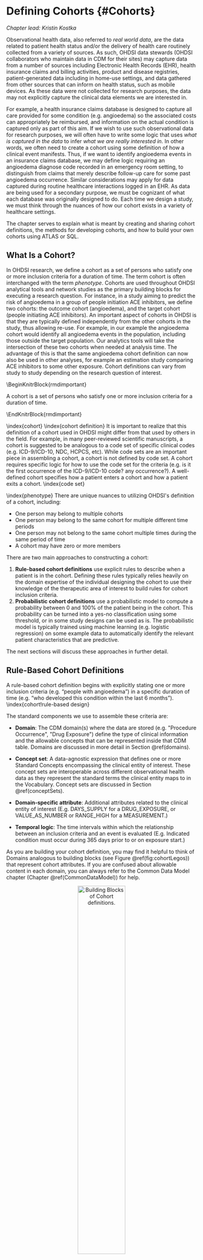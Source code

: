 # Defining Cohorts {#Cohorts}

*Chapter lead: Kristin Kostka*

Observational health data, also referred to *real world data*, are the data related to patient health status and/or the delivery of health care routinely collected from a variety of sources. As such, OHDSI data stewards (OHDSI collaborators who maintain data in CDM for their sites) may capture data from a number of sources including Electronic Health Records (EHR), health insurance claims and billing activities, product and disease registries, patient-generated data including in home-use settings, and data gathered from other sources that can inform on health status, such as mobile devices. As these data were not collected for research purposes, the data may not explicitly capture the clinical data elements we are interested in.

For example, a health insurance claims database is designed to capture all care provided for some condition (e.g. angioedema) so the associated costs can appropriately be reimbursed, and information on the actual condition is captured only as part of this aim. If we wish to use such observational data for research purposes, we will often have to write some logic that uses *what is captured in the data* to infer *what we are really interested in*. In other words, we often need to create a cohort using some definition of how a clinical event manifests. Thus, if we want to identify angioedema events in an insurance claims database, we may define logic requiring an angioedema diagnose code recorded in an emergency room setting, to distinguish from claims that merely describe follow-up care for some past angioedema occurrence. Similar considerations may apply for data captured during routine healthcare interactions logged in an EHR. As data are being used for a secondary purpose, we must be cognizant of what each database was originally designed to do. Each time we design a study, we must think through the nuances of how our cohort exists in a variety of healthcare settings.

The chapter serves to explain what is meant by creating and sharing cohort definitions, the methods for developing cohorts, and how to build your own cohorts using ATLAS or SQL.

## What Is a Cohort?

In OHDSI research, we define a cohort as a set of persons who satisfy one or more inclusion criteria for a duration of time. The term cohort is often interchanged with the term *phenotype*. Cohorts are used throughout OHDSI analytical tools and network studies as the primary building blocks for executing a research question. For instance, in a study aiming to predict the risk of angioedema in a group of people initiation ACE inhibitors, we define two cohorts: the outcome cohort (angioedema), and the target cohort (people initiating ACE inhibitors). An important aspect of cohorts in OHDSI is that they are typically defined independently from the other cohorts in the study, thus allowing re-use. For example, in our example the angioedema cohort would identify all angioedema events in the population, including those outside the target population. Our analytics tools will take the intersection of these two cohorts when needed at analysis time. The advantage of this is that the same angioedema cohort definition can now also be used in other analyses, for example an estimation study comparing ACE inhibitors to some other exposure. Cohort definitions can vary from study to study depending on the research question of interest.

\BeginKnitrBlock{rmdimportant}<div class="rmdimportant">A cohort is a set of persons who satisfy one or more inclusion criteria for a duration of time.
</div>\EndKnitrBlock{rmdimportant}

\index{cohort} \index{cohort definition}
It is important to realize that this definition of a cohort used in OHDSI might differ from that used by others in the field. For example, in many peer-reviewed scientific manuscripts, a cohort is suggested to be analogous to a code set of specific clinical codes (e.g. ICD-9/ICD-10, NDC, HCPCS, etc). While code sets are an important piece in assembling a cohort, a cohort is not defined by code set. A cohort requires specific logic for how to use the code set for the criteria (e.g. is it the first occurrence of the ICD-9/ICD-10 code? any occurrence?). A well-defined cohort specifies how a patient enters a cohort and how a patient exits a cohort.
\index{code set}

\index{phenotype}
There are unique nuances to utilizing OHDSI's definition of a cohort, including:

- One person may belong to multiple cohorts
- One person may belong to the same cohort for multiple different time periods
- One person may not belong to the same cohort multiple times during the same period of time
- A cohort may have zero or more members

There are two main approaches to constructing a cohort:

1. **Rule-based cohort definitions** use explicit rules to describe when a patient is in the cohort. Defining these rules typically relies heavily on the domain expertise of the individual designing the cohort to use their knowledge of the therapeutic area of interest to build rules for cohort inclusion criteria.
2. **Probabilistic cohort definitions** use a probabilistic model to compute a probability between 0 and 100% of the patient being in the cohort. This probability can be turned into a yes-no classification using some threshold, or in some study designs can be used as is. The probabilistic model is typically trained using machine learning (e.g. logistic regression) on some example data to automatically identify the relevant patient characteristics that are predictive.

The next sections will discuss these approaches in further detail.

## Rule-Based Cohort Definitions

A rule-based cohort definition begins with explicitly stating one or more inclusion criteria (e.g. “people with angioedema”) in a specific duration of time (e.g. “who developed this condition within the last 6 months”). \index{cohort!rule-based design}

The standard components we use to assemble these criteria are:

- **Domain**: The CDM domain(s) where the data are stored (e.g. "Procedure Occurrence", "Drug Exposure") define the type of clinical information and the allowable concepts that can be represented inside that CDM table. Domains are discussed in more detail in Section \@ref(domains).

- **Concept set**: A data-agnostic expression that defines one or more Standard Concepts encompassing the clinical entity of interest. These concept sets are interoperable across different observational health data as they represent the standard terms the clinical entity maps to in the Vocabulary. Concept sets are discussed in Section \@ref(conceptSets).

- **Domain-specific attribute**: Additional attributes related to the clinical entity of interest (E.g. DAYS_SUPPLY for a DRUG_EXPOSURE, or VALUE_AS_NUMBER or RANGE_HIGH for a MEASUREMENT.)

- **Temporal logic**:  The time intervals within which the relationship between an inclusion criteria and an event is evaluated (E.g. Indicated condition must occur during 365 days prior to or on exposure start.)

As you are building your cohort definition, you may find it helpful to think of Domains analogous to building blocks (see Figure \@ref(fig:cohortLegos)) that represent cohort attributes. If you are confused about allowable content in each domain, you can always refer to the Common Data Model chapter (Chapter \@ref(CommonDataModel)) for help.

<div class="figure" style="text-align: center">
<img src="images/Cohorts/cohort-legos.png" alt="Building Blocks of Cohort definitions." width="50%" />
<p class="caption">(\#fig:cohortLegos)Building Blocks of Cohort definitions.</p>
</div>

When creating a cohort definition, you need to ask yourself the following questions:

- *What initial event defines the time of cohort entry?*
- *What inclusion criteria are applied to the initial events?*
- *What defines the time of cohort exit?*

**Cohort entry event**: The cohort entry event (initial event) defines the time when people enter the cohort, called the **cohort index date**. A cohort entry event can be any event recorded in the CDM such as drug exposures, conditions, procedures, measurements and visits. Initial events are defined by the CDM domain where the data are stored (e.g. PROCEDURE_OCCURRENCE, DRUG_EXPOSURE, etc), the concept sets built to identify the clinical activity (e.g. SNOMED codes for conditions, RxNorm codes for drugs) as well as any other specific attributes (e.g. age at occurrence, first diagnosis/procedure/etc, specifying start and end date, specifying visit type or criteria, days supply, etc). The set of people having an entry event is referred to as the **initial event cohort**.  \index{cohort!entry event}

**Inclusion criteria**: Inclusion criteria are applied to the initial event cohort to further restrict the set of people. Each inclusion criterion is defined by the CDM domain(s) where the data are stored, concept set(s) representing the clinical activity, domain-specific attributes (e.g. days supply, visit type, etc), and the temporal logic relative to the cohort index date. Each inclusion criterion can be evaluated to determine the impact of the criteria on the attrition of persons from the initial event cohort. The **qualifying cohort** is defined as all people in the initial event cohort that satisfy all inclusion criteria. \index{cohort!inclusion criteria}

**Cohort exit criteria**: The cohort exit event signifies when a person no longer qualifies for cohort membership. Cohort exit can be defined in multiple ways such as the end of the observation period, a fixed time interval relative to the initial entry event, the last event in a sequence of related observations (e.g. persistent drug exposure) or through other censoring of observation period. Cohort exit strategy will impact whether a person can belong to the cohort multiple times during different time intervals.\index{cohort!exit criteria}

\BeginKnitrBlock{rmdimportant}<div class="rmdimportant">In the OHDSI tools there is no distinction between inclusion and exclusion criteria. All criteria are formulated as inclusion criteria. For example, the exclusion criterium "Exclude people with prior hypertension" can be formulated as the inclusion criterium "Include people with 0 occurrences of prior hypertension".
</div>\EndKnitrBlock{rmdimportant}

## Concept Sets {#conceptSets}

\index{concept set}

A concept set is an expression representing a list of concepts that can be used as a reusable component in various analyses. It can be thought of as a standardized, computer-executable equivalent of the code lists often used in observational studies. A concept set expression consists of a list of concepts with the following attributes:

- **Exclude**: Exclude this concept (and any of its descendants if selected) from the concept set.
- **Descendants**: Consider not only this concept, but also all of its descendants.
- **Mapped**: Allow to search for non-standard concepts.

For example, a concept set expression could contains two concepts as depicted in Table \@ref(tab:conceptSetExpression). Here we include concept [4329847](http://athena.ohdsi.org/search-terms/terms/4329847) ("Myocardial infarction") and all of its descendants, but exclude concept [314666](http://athena.ohdsi.org/search-terms/terms/314666) ("Old myocardial infarction") and all of its descendants.

Table: (\#tab:conceptSetExpression) An example concept set expression.

| Concept Id | Concept Name | Excluded | Descendants | Mapped |
| ---------- |:------------ | -------- | ----------- | ------ |
| 4329847    | Myocardial infarction | NO | YES | NO |
| 314666     | Old myocardial infarction | YES | YES | NO |

As shown in Figure \@ref(fig:conceptSet), this will include "Myocardial infarction" and all of its descendants except "Old myocardial infarction" and its descendants. In total, this concept set expression implies nearly a hundred Standard Concepts. These Standard Concepts in turn reflect hundreds of source codes (e.g. ICD-9 and ICD-10 codes) that may appear in the various databases. 

<div class="figure" style="text-align: center">
<img src="images/Cohorts/conceptSet.png" alt="A concept set including &quot;Myocardial infaction (with descendants), but excluding &quot;Old myocardial infarction&quot; (with descendants)." width="100%" />
<p class="caption">(\#fig:conceptSet)A concept set including "Myocardial infaction (with descendants), but excluding "Old myocardial infarction" (with descendants).</p>
</div>

## Probabilistic Cohort Definitions

Rule-based cohort definitions are a popular method for assembling cohort definitions. However, assembling necessary expert consensus to create a study cohort can be prohibitively time consuming. Probabilistic cohort design is an alternative, machine-driven method to expedite the selection of cohort attributes. In this approach, supervised machine learning allows a phenotyping algorithm to learn from a set of labeled examples (cases) of what attributes contribute to cohort membership. This algorithm can then be used to better ascertain the defining characteristics of a phenotype and what trade-offs occur in overall study accuracy when choosing to modify phenotype criteria. \index{cohort!probabilistic design}

An example of applying this approach on data in the CDM is the APHRODITE (Automated PHenotype Routine for Observational Definition, Identification, Training and Evaluation) R-package[^aphroditeUrl] . This package provides a cohort building framework that combines the ability of learning from imperfectly labeled data. [@Banda2017APHRODITE] \index{APHRODITE}

[^aphroditeUrl]: https://github.com/OHDSI/Aphrodite

## Cohort Definition Validity

When you are building a cohort, you should consider which of these is more important to you: *finding all the eligible patients?* versus *Getting only the ones you are confident about?*

Your strategy to construct your cohort will depend on your the clinical stringency of how your expert consensus defines the disease. This is to say, the right cohort design will depend on the question you’re trying to answer. You may opt to build a cohort definition that uses everything you can get, uses the lowest common denominator so you can share it across OHDSI sites or is a compromise of the two. It is ultimately at the researcher’s discretion what threshold of stringency is necessary to adequately study the cohort of interest.

As mentioned at the beginning of the chapter, a cohort definition is an attempt to infer something we would like to observe from the data that is recorded. This begs the question how well we succeeded in that attempt. In general, the validation of a rule-based cohort definition or probabilistic algorithm can be thought of as a test of the proposed cohort compared to some form of “gold standard” reference (e.g. manual chart review of cases). This is discussed in detail in Chapter \@ref(ClinicalValidity) ("Clinical Validity").

### OHDSI Gold Standard Phenotype Library

To assist the community in the inventory and overall evaluation of existing cohort definitions and algorithms, the OHDSI Gold Standard Phenotype Library (GSPL) Workgroup was formed. The purpose of the GSPL workgroup is to develop a community-backed phenotype library from rules-based and probabilistic methods. The GSPL enable members of the OHDSI community to find, evaluate, and utilize community-validated cohort definitions for research and other activities. These “gold standard” definitions will reside in a library, the entries of which are held to specific standards of design and evaluation. For additional information related to the GSPL, consult the OHDSI workgroup page.[^gsplUrl] Research within this workgroup includes APHRODITE [@Banda2017APHRODITE] and the PheValuator tool [@Swerdel2019phevaluator] , discussed in the prior section, as well as work done to share the Electronic Medical Records and Genomics [eMERGE](https://emerge.mc.vanderbilt.edu/) [Phenotype Library](https://phekb.org/phenotypes) across the OHDSI network [@Hripcsak2019eMERGE]. If phenotype curation is your interest, consider contributing to this workgroup. \index{phenotype library}

[^gsplUrl]: https://www.ohdsi.org/web/wiki/doku.php?id=projects:workgroups:gold-library-wg

## Defining a Cohort for Hypertension

We begin to practice our cohort skills by putting together a cohort definition using a rule-based approach. In this example, we want to find *patients who initiate ACE inhibitors monotherapy as first-line treatments for hypertension*

With this context in mind, we are now going to build our cohort. As we go through this exercise, we will approach building our cohort similar to standard attrition chart. Figure \@ref(fig:CohortPractice) shows the logical framework for how we want to build this cohort.

<div class="figure" style="text-align: center">
<img src="images/Cohorts/CohortPractice.png" alt="Logical Diagram of Intended Cohort" width="100%" />
<p class="caption">(\#fig:CohortPractice)Logical Diagram of Intended Cohort</p>
</div>

You can build a cohort in the user interface of ATLAS or you can write a query directly against your CDM. We will briefly discuss both in this chapter.

## Implementing a Cohort Using ATLAS

To begin in ATLAS, click on the ![](images/Cohorts/cohortdefinition.png) module. When the module loads, click on "New cohort". The next screen you will see will be an empty cohort definition. Figure \@ref(fig:ATLASdefineacohort) shows what you will see on your screen.

<div class="figure" style="text-align: center">
<img src="images/Cohorts/ATLAS-defineacohort.png" alt="New Cohort Definition" width="100%" />
<p class="caption">(\#fig:ATLASdefineacohort)New Cohort Definition</p>
</div>

Before you do anything else, you are encouraged to change the name of the cohort from "New Cohort Definition" to your own unique name for this cohort. You may opt for a name like "New users of ACE inhibitors as first-line monotherapy for hypertension".

\BeginKnitrBlock{rmdimportant}<div class="rmdimportant">ATLAS will not allow two cohorts to have the same exact names. ATLAS will give you a pop-up error message if you choose a name already used by another ATLAS cohort.</div>\EndKnitrBlock{rmdimportant}

Once you have chosen a name, you can save the cohort by clicking ![](images/Cohorts/save.png). 


### Initial Event Criteria

Now we can proceed with defining the initial cohort event. You will click "Add initial event". You now have to pick which domain you are building a criteria around. You may ask yourself, "how do I know which domain is the initial cohort event?" Let's figure that out.

<div class="figure" style="text-align: center">
<img src="images/Cohorts/ATLAS-initialevent.png" alt="Adding an Initial Event" width="100%" />
<p class="caption">(\#fig:ATLASinitialevent)Adding an Initial Event</p>
</div>

As we see in Figure \@ref(fig:ATLASinitialevent), ATLAS provides descriptions below each criteria to help you. If we were building a CONDITION_OCCURRENCE based criteria, our question would be looking for patients with a specific diagnosis. If we were building a DRUG_EXPOSURE based criteria, our question would be looking for patients with a specific drug or drug class. Since we want to find patients who initiate ACE inhibitors monotherapy as first-line treatments for hypertension, we want to choose a DRUG_EXPOSURE criteria. You may say, "but we also care about hypertension as a diagnosis". You are correct. Hypertension is another criterion we will build. However, the cohort start date is defined by the initiation of the ACE inhibitor treatment, which is therefore the initial event. The diagnosis of hypertension is what we call an *additional qualifying criteria*. We will return to this once we build this criteria. We will click "Add Drug Exposure".

The screen will update with your selected criteria but you are not done yet. As we see in Figure \@ref(fig:ATLASdrugexposure), ATLAS does not know what drug we are looking for. We need to tell ATLAS which concept set is associated to ACE inhibitors.

<div class="figure" style="text-align: center">
<img src="images/Cohorts/ATLAS-drugexposure.png" alt="Defining a Drug Exposure" width="100%" />
<p class="caption">(\#fig:ATLASdrugexposure)Defining a Drug Exposure</p>
</div>

### Defining the Concept Set

You will need to click ![](images/Cohorts/downarrow.png) to open the dialogue box that will allow you to retrieve a concept set to define ACE Inhibitors.

#### Scenario 1: You Have Not Built a Concept Set {-} 

If you have not assembled your concept sets to apply to your criteria, you will need to do so before you move forward. You may build a concept set within the cohort definition by navigating to the "Concept set" tab and clicking "New Concept Set". You will need to rename the concept set from "Unnamed Concept Set" to a name of your choosing. From there you can use the ![](images/Cohorts/search-2.png) module to look for clinical concepts that represent ACE inhibitors (Figure \@ref(fig:aceinhibitors)).

<div class="figure" style="text-align: center">
<img src="images/Cohorts/aceinhibitors.png" alt="Searching the Vocabulary - ACE Inhibitors" width="100%" />
<p class="caption">(\#fig:aceinhibitors)Searching the Vocabulary - ACE Inhibitors</p>
</div>

When you have found terms that you would like to use to define this drug exposure, you can select the concept by clicking on ![](images/Cohorts/shoppingcart.png). You can return to your cohort definition by using the left arrow in the top left of Figure \@ref(fig:aceinhibitors). You can refer back to Chapter \@ref(StandardizedVocabularies) (Standardized Vocabularies) on how to navigate the vocabularies to find clinical concepts of interest.

Figure \@ref(fig:aceConceptSetExpression) shows our concept set expression. We selected all ACE inhibitor ingredients we are interested in, and include all their descendants, thus including all drugs that contain any of these ingredients. We can click on "Included concepts" to see all 21,536 concepts implied by this expression, or we can click on "Included Source Codes" to explore all source codes in the various coding systems that are implied.

<div class="figure" style="text-align: center">
<img src="images/Cohorts/aceConceptSetExpression.png" alt="A concept set containing ACE inhibitor drugs." width="100%" />
<p class="caption">(\#fig:aceConceptSetExpression)A concept set containing ACE inhibitor drugs.</p>
</div>

#### Scenario 2: You Have Already Built a Concept Set{-}

If you have already created a concept set and saved it in ATLAS, you can click to "Import Concept Set". A dialogue box will open that will be prompt you to find your concept in the concept set repository of your ATLAS as shown in Figure \@ref(fig:ATLASfindyourconcept). In the example figure the user is retrieving concept sets stored in ATLAS. The user typed in the name given to this concept set "ace inhibitors" in the right hand search. This shortened the concept set list to only concepts with matching names. From there, the user can click on the row of the concept set to select it. (Note: the dialogue box will disappear once you have selected a concept set.)  You will know this action is successful when the Any Drug box is updated with the name of the concept set you selected.

<div class="figure" style="text-align: center">
<img src="images/Cohorts/ATLAS-findingyourconcept.png" alt="Importing a Concept Set from ATLAS Repository" width="100%" />
<p class="caption">(\#fig:ATLASfindyourconcept)Importing a Concept Set from ATLAS Repository</p>
</div>

### Additional Initial Event Criteria

Now that you've attached a concept set, you are not done yet. Your question is looking for new users or the first time in someone's history they are exposed to ACE inhibitors. This translate to the *first exposure* of ACE inhibitors in the patient's record. To specify this, you need to click "+Add attribute". You will want to select the "Add first exposure criteria". Notice, you could specify other attributes of a criteria you build. You could specify an attribute of age at occurrence, the date of occurrence, gender or other attributes related to the drug. Criteria available for selection will look different for each domain.

From there, the window will automatically close. Once selected, this additional attribute will show up in the same box as the initial criteria (see Figure \@ref(fig:initialEventAce)).

\BeginKnitrBlock{rmdimportant}<div class="rmdimportant">The current design of ATLAS may confuse some. Despite its appearance, the ![](images/Cohorts/redX.png) is not intended to mean "No". It is an actionable feature to allow the user to delete the criteria. If you click ![](images/Cohorts/redX.png), this criteria will go away. Thus, you need to leave the criteria with the ![](images/Cohorts/redX.png) to keep the criteria active.
</div>\EndKnitrBlock{rmdimportant}

Now you have built an initial qualifying event. To ensure you are capturing the first observed drug exposure, you will want to add a look-back window to know that you are looking at enough of the patient's history to know what comes first. It is possible that a patient with a short observation period may have received an exposure elsewhere that we do not see. We cannot control this but we can mandate a minimum amount of time the patient must be in the data prior to the index date You can do this by adjusting the continuous observation drop downs. You could also click the box and type in a value to these windows. We will require 365 days of of continuous observation prior to the initial event. You will update your observation period to: *with continuous observation of 365 days before*, as shown in Figure \@ref(fig:initialEventAce). This look-back window is the discretion of your study team. You may choose differently in other cohorts. This creates, as best as we are able, a minimum period of time we see the patient to ensure we are capturing the first record. This criteria is about prior history and does not involve time after the index event. Therefore, we require 0 days after the index event. Our qualifying event is the first-ever use of ACE inhibitors. Thus, we limit initial events to the "earliest event" per person.

<div class="figure" style="text-align: center">
<img src="images/Cohorts/initialEventAce.png" alt="Setting the required continuous observation before the index date." width="100%" />
<p class="caption">(\#fig:initialEventAce)Setting the required continuous observation before the index date.</p>
</div>

To further explain how this logic comes together, you can think about assembling patient timelines.

<div class="figure" style="text-align: center">
<img src="images/Cohorts/EarliestEventExplained.png" alt="Explaining patient eligibility by criteria applied" width="100%" />
<p class="caption">(\#fig:EarliestEventExplained)Explaining patient eligibility by criteria applied</p>
</div>

In Figure \@ref(fig:EarliestEventExplained), each line represents a single patient that may be eligible to join the cohort. The filled in stars represent a time the patient fulfills the specified criteria. As additional criteria is applied, you may see some stars are a lighter shade. This means that these patients have other records that satisfy the criteria but there is another record that proceeds that. By the time we get to the last criteria, we are looking at the cumulative view of patients who have ACE inhibitors for the first time and have 365 days prior to the first time occurrence. Logically, limiting to the initial event is redundant though it is helpful to maintain our explicit logic in every selection we make. When you are building your own cohorts, you may opt to engage the Researchers section of the [OHDSI Forum](http://forums.ohdsi.org) to get a second opinion on how to construct your cohort logic.

### Inclusion Criteria

Once we have specified a cohort entry event, you could proceed to one of two places to add your additional qualifying events: "Restrict initial events" and "New inclusion criteria". The fundamental difference between these two options is what interim information you want ATLAS to serve back to you. If you add additional qualifying criteria into the Cohort Entry Event box by selecting "Restrict initial events", when you choose to generate a count in ATLAS, you will only get back the number of people who meet ALL of these criteria. If you opt to add criteria into the "New inclusion criteria", you will get an attrition chart to show you how many patients are lost by applying additional inclusion criteria. It is highly encouraged to utilize the Inclusion Criteria section so you can understand the impact of each rule on the overall success of the cohort definition. You may find a certain inclusion criteria severely limits the number of people who end up in the cohort. You may choose to relax this criterion to get a larger cohort. This will ultimately be at the discretion of the expert consensus assembling this cohort.

You will now want to click "New inclusion criteria" to add a subsequent piece of logic about membership to this cohort. The functionality in this section is identical to the way we discussed building cohort criteria above. You may specific the criteria and add specific attributes. Our first additional criteria is to subset the cohort to only patients: *With at least 1 occurrence of hypertension disorder between 365 and 0 days after index date (first initiation of an ACE inhibitor)*. You will click "New inclusion criteria" to add a new criteria. You should name your criteria and, if desired, put a little description of what you are looking for. This is for your own purposes to recall what you build -- it will not impact the integrity of the cohort you are defining.

Once you have annotated this new criteria, you will click on the "+Add criteria to group" button to build your actual criteria for this rule. This button functions similar to the "Add Initial Event" except we are no longer specifying an initial event. We could add multiple criteria to this -- which is why it specifies "add criteria to group". An example would be if you have multiple ways of finding a disease (e.g. logic for a CONDITION_OCCURRENCE, logic using a DRUG_EXPOSURE as a proxy for this condition, logic for using a MEASUREMENT as a proxy for this condition). These would be separate domains and require different criteria but can be grouped into one criteria looking for this condition. In this case, we want to find a diagnosis of hypertension so we "Add condition occurrence".  We will follow similar steps as we did with the initial event by attaching a concept set to this record. We also want to specify the event starts between 365 days before and 0 days after the index date (the occurrence of the first ACE inhibitor use). Now check your logic against Figure \@ref(fig:ATLASIC1).

<div class="figure" style="text-align: center">
<img src="images/Cohorts/ATLAS-IC1.png" alt="Additional Inclusion criteria 1" width="100%" />
<p class="caption">(\#fig:ATLASIC1)Additional Inclusion criteria 1</p>
</div>

You will then want to add another criterion to look for patients: *with exactly 0 occurrences of hypertension drugs ALL days before and 1 day before index start date (no exposure to HT drugs before an ACE inhibitor)*. This process begins as we did before by clicking  the "New inclusion criteria" button, adding your annotations to this criterion and then clicking "+Add criteria to group". This is a DRUG_EXPOSURE so you will click "Add Drug Exposure", attach a concept set for hypertensive drugs, and will specify ALL days before and 0 days after the index date. Make sure to confirm you have *exactly 0* occurrence selected. Now check your logic against Figure \@ref(fig:ATLASIC2).

<div class="figure" style="text-align: center">
<img src="images/Cohorts/ATLAS-IC2.png" alt="Additional Inclusion Criteria 2" width="100%" />
<p class="caption">(\#fig:ATLASIC2)Additional Inclusion Criteria 2</p>
</div>

You may be confused why "having no occurrences" is coded as "exactly 0 occurrences." This is a nuance of how ATLAS consumes knowledge. ATLAS only consumes inclusion criteria. You must use logical operators to indicate when you want the absence of a specific attribute such as: "Exactly 0." Over time you will become more familiar with the logical operators available in ATLAS criteria.

Lastly, you will want to add your another criterion to look for patients: *with exactly 1 occurrence of hypertension drugs between 0 days before and 7 days after index start date AND can only start one HT drug (an ACE inhibitor)* . This process begins as we did before by clicking  the "New inclusion criteria" button, adding your annotations to this criterion and then clicking "+Add criteria to group". This is a DRUG_EXPOSURE so you will click "Add Drug Exposure", attach a concept set for hypertensive drugs, and will specify 0 days before and 7 days after the index date. Now check your logic against Figure \@ref(fig:ATLASIC3).

<div class="figure" style="text-align: center">
<img src="images/Cohorts/ATLAS-IC3.png" alt="Additional Inclusion Criteria 3" width="100%" />
<p class="caption">(\#fig:ATLASIC3)Additional Inclusion Criteria 3</p>
</div>

### Cohort Exit Criteria

You have now added all of your qualifying inclusion criteria. You must now specify your cohort exit criteria. You will ask yourself, "when are people no longer eligible to be included in this cohort?" In this cohort, we are following new-users of a drug exposure. We want to look at continuous observation period as it relates to the drug exposure. As such, the exit criterion is specified to follow for the entirety of the continuous drug exposure. If there is a subsequent break in the drug exposure, the patient will exit the cohort at this time. We do this as we cannot determine what happened to the person during the break in the drug exposure. We can also set a criteria on the persistence window to specify an allowable gap between drug exposures. In this case, our experts leading this study concluded that a maximum of 30 days between exposure records is allowable when inferring the era of persistence exposure.

**Why are gaps allowed?** In some data sets, we see only portions of clinical interactions. Drug exposures, in particular, may represent a dispense of a prescription that can cover a certain period of time. Thus, we allow a certain amount of time between drug exposures as we know the patient may logically still have access to the initial drug exposure because the unit of dispense exceeded one day.

We can configure this by selecting the Event will persist "end of a continuous drug exposure". We then will add our persistence window to "allow for a maximum of 30 days" and append the concept set for "ACE inhibitors". Now check your logic against Figure \@ref(fig:ATLAScohortexit).

<div class="figure" style="text-align: center">
<img src="images/Cohorts/cohort-exit.png" alt="Cohort Exit Criteria" width="100%" />
<p class="caption">(\#fig:ATLAScohortexit)Cohort Exit Criteria</p>
</div>

In the case of this cohort, there are no other censoring events. However, you may build other cohorts where you need to specify this criteria. You would proceed similarly to the way we have added other attributes to this cohort definition. You have now successfully finished creating your cohort. Make sure to hit the ![](images/Cohorts/save.png) button. Congratulations! Building a cohort is the most important building block of answering a question in the OHDSI tools. You can now use the "Export" tab to share your cohort definition to other collaborators in the form of SQL code or JSON files to load into ATLAS.

## Implementing the Cohort Using SQL

Here we describe how to create the same cohort, but using SQL and R. As discussed in Chapter \@ref(SqlAndR), OHDSI provides two R packages, called SqlRender and DatabaseConnector, which together allow writing SQL code that can be automatically translated and executed against a wide variety of database platforms.

For clarity, we will split the SQL into several chunks, each chunk generating a temp table that is used in the next. This is likely not the most computationally efficient way to do it, but it is easier to read than a single very long statement.

### Connecting to the Database

We first need to tell R how to connect to the server. We use the [DatabaseConnector](https://ohdsi.github.io/DatabaseConnector/) package, which provides a function called `createConnectionDetails`. Type `?createConnectionDetails` for the specific settings required for the various database management systems (DBMS). For example, one might connect to a PostgreSQL database using this code:


```r
library(CohortMethod)
connDetails <- createConnectionDetails(dbms = "postgresql",
                                       server = "localhost/ohdsi",
                                       user = "joe",
                                       password = "supersecret")

cdmDbSchema <- "my_cdm_data"
cohortDbSchema <- "scratch"
cohortTable <- "my_cohorts"
```

The last three lines define the `cdmDbSchema`, `cohortDbSchema`, and `cohortTable` variables. We will use these later to tell R where the data in CDM format live, and where the cohorts of interest have to be created. Note that for Microsoft SQL Server, database schemas need to specify both the database and the schema, so for example `cdmDbSchema <- "my_cdm_data.dbo"`.

### Specifying the Concepts

For readability we will define the concept IDs we need in R, and pass them to the SQL:


```r
aceI <- c(1308216, 1310756, 1331235, 1334456, 1335471, 1340128, 1341927,
          1342439, 1363749, 1373225)

hypertension <- 316866

allHtDrugs <- c(904542, 907013, 932745, 942350, 956874, 970250, 974166,
                  978555, 991382, 1305447, 1307046, 1307863, 1308216,
                  1308842, 1309068, 1309799, 1310756, 1313200, 1314002,
                  1314577, 1317640, 1317967, 1318137, 1318853, 1319880,
                  1319998, 1322081, 1326012, 1327978, 1328165, 1331235,
                  1332418, 1334456, 1335471, 1338005, 1340128, 1341238,
                  1341927, 1342439, 1344965, 1345858, 1346686, 1346823,
                  1347384, 1350489, 1351557, 1353766, 1353776, 1363053,
                  1363749, 1367500, 1373225, 1373928, 1386957, 1395058,
                  1398937, 40226742, 40235485)
```

### Finding First Use

We will first find first use of ACE inhibitors for each patient:


```r
conn <- connect(connectionDetails)

sql <- "SELECT person_id AS subject_id,
  MIN(drug_exposure_start_date) AS cohort_start_date
INTO #first_use
FROM @cdm_db_schema.drug_exposure
INNER JOIN @cdm_db_schema.concept_ancestor
  ON descendant_concept_id = drug_concept_id
WHERE ancestor_concept_id IN (@ace_i)
GROUP BY person_id;"

renderTranslateExecuteSql(conn, 
                          sql, 
                          cdm_db_schema = cdmDbSchema, 
                          ace_i = aceI)
```

Note that we join the DRUG_EXPOSURE table to the CONCEPT_ANCESTOR table to find all drugs that contain an ACE inhibitor.

### Require 365 Days of Prior Observation

Next, we require 365 of continuous prior observation by joining to the OBSERVATION_PERIOD table:


```r
sql <- "SELECT subject_id,
  cohort_start_date
INTO #has_prior_obs
FROM #first_use
INNER JOIN @cdm_db_schema.observation_period
  ON subject_id = person_id
    AND observation_period_start_date <= cohort_start_date
    AND observation_period_end_date >= cohort_start_date
WHERE DATEADD(DAY, 365, observation_period_start_date) < cohort_start_date;"

renderTranslateExecuteSql(conn, sql, cdm_db_schema = cdmDbSchema)
```

### Require Prior Hypertension

We require a hypertension diagnosis in the 365 days prior:


```r
sql <- "SELECT DISTINCT subject_id,
  cohort_start_date
INTO #has_ht
FROM #has_prior_obs
INNER JOIN @cdm_db_schema.condition_occurrence
  ON subject_id = person_id
    AND condition_start_date <= cohort_start_date
    AND condition_start_date >= DATEADD(DAY, -365, cohort_start_date)
INNER JOIN @cdm_db_schema.concept_ancestor
  ON descendant_concept_id = condition_concept_id
WHERE ancestor_concept_id = @hypertension;"

renderTranslateExecuteSql(conn, 
                          sql, 
                          cdm_db_schema = cdmDbSchema, 
                          hypertension = hypertension)
```

Note that we `SELECT DISTINCT`, because else if a person has multiple hypertension diagnoses in their past, we would create duplicate cohort entries.

### No Prior Treatment

We require no prior exposure to any hypertension treatment:


```r
sql <- "SELECT subject_id,
  cohort_start_date
INTO #no_prior_ht_drugs
FROM #has_ht
LEFT JOIN (
  SELECT *
  FROM @cdm_db_schema.drug_exposure
  INNER JOIN @cdm_db_schema.concept_ancestor
    ON descendant_concept_id = drug_concept_id
  WHERE ancestor_concept_id IN (@all_ht_drugs)
) ht_drugs
  ON subject_id = person_id
    AND drug_exposure_start_date < cohort_start_date
WHERE person_id IS NULL;"

renderTranslateExecuteSql(conn, 
                          sql, 
                          cdm_db_schema = cdmDbSchema, 
                          all_ht_drugs = allHtDrugs)
```

Note that we use a left join, and only allow rows where the person_id, which comes from the DRUG_EXPOSURE table is NULL, meaning no matching record was found.

### Monotherapy

We require there to be only one exposure to hypertension treatment in the first seven days of the cohort entry:


```r
sql <- "SELECT subject_id,
  cohort_start_date
INTO #monotherapy
FROM #no_prior_ht_drugs
INNER JOIN @cdm_db_schema.drug_exposure
  ON subject_id = person_id
    AND drug_exposure_start_date >= cohort_start_date
    AND drug_exposure_start_date <= DATEADD(DAY, 7, cohort_start_date)
INNER JOIN @cdm_db_schema.concept_ancestor
  ON descendant_concept_id = drug_concept_id
WHERE ancestor_concept_id IN (@all_ht_drugs)
GROUP BY subject_id,
  cohort_start_date
HAVING COUNT(*) = 1;"

renderTranslateExecuteSql(conn, 
                          sql, 
                          cdm_db_schema = cdmDbSchema, 
                          all_ht_drugs = allHtDrugs)
```

### Cohort Exit

We have now fully specified our cohort except the cohort end date. The cohort is defined to end when the exposure stops, allowing for a maximum 30-day gap between subsequent exposures. This means we need to not only consider the first drug exposure, but also subsequent drug exposures to ACE inhibitors. The SQL for combining subsequent exposures into eras can be highly complex. Luckily, standard code has been defined that can efficiently create eras. (This code was written by Chris Knoll, and is often referred to within OHDSI as 'the magic'). We first create a temp table containing all exposures we wish to merge:


```r
sql <- "
  SELECT person_id,
    CAST(1 AS INT) AS concept_id,
    drug_exposure_start_date AS exposure_start_date,
    drug_exposure_end_date AS exposure_end_date
  INTO #exposure
  FROM @cdm_db_schema.drug_exposure
  INNER JOIN @cdm_db_schema.concept_ancestor
    ON descendant_concept_id = drug_concept_id
  WHERE ancestor_concept_id IN (@ace_i);"
renderTranslateExecuteSql(conn,
                          sql, 
                          cdm_db_schema = cdmDbSchema, 
                          ace_i = aceI)
```

We then run the standard code for merging sequential exposures:


```r
sql <- "
SELECT ends.person_id AS subject_id,
	ends.concept_id AS cohort_definition_id,
  MIN(exposure_start_date) AS cohort_start_date,
  ends.era_end_date AS cohort_end_date
INTO #exposure_era
FROM (
  SELECT exposure.person_id,
    exposure.concept_id,
    exposure.exposure_start_date,
    MIN(events.end_date) AS era_end_date
  FROM #exposure exposure
  JOIN (
--cteEndDates
    SELECT person_id,
      concept_id,
      DATEADD(DAY, - 1 * @max_gap, event_date) AS end_date
    FROM (
      SELECT person_id,
        concept_id,
        event_date,
        event_type,
        MAX(start_ordinal) OVER (
          PARTITION BY person_id ,concept_id ORDER BY event_date,
              event_type ROWS UNBOUNDED PRECEDING
          ) AS start_ordinal,
        ROW_NUMBER() OVER (
          PARTITION BY person_id, concept_id ORDER BY event_date,
            event_type
          ) AS overall_ord
      FROM (
-- select the start dates, assigning a row number to each
        SELECT person_id,
          concept_id,
          exposure_start_date AS event_date,
          0 AS event_type,
          ROW_NUMBER() OVER (
            PARTITION BY person_id, concept_id ORDER BY exposure_start_date
            ) AS start_ordinal
        FROM #exposure exposure

        UNION ALL
-- add the end dates with NULL as the row number, padding the end dates by
-- @max_gap to allow a grace period for overlapping ranges.

        SELECT person_id,
          concept_id,
          DATEADD(day, @max_gap, exposure_end_date),
          1 AS event_type,
          NULL
        FROM #exposure exposure
        ) rawdata
    ) events
  WHERE 2 * events.start_ordinal - events.overall_ord = 0
  ) events
  ON exposure.person_id = events.person_id
      AND exposure.concept_id = events.concept_id
      AND events.end_date >= exposure.exposure_end_date
  GROUP BY exposure.person_id,
      exposure.concept_id,
      exposure.exposure_start_date
  ) ends
GROUP BY ends.person_id,
  concept_id,
  ends.era_end_date;"

renderTranslateExecuteSql(conn,
                          sql, 
                          cdm_db_schema = cdmDbSchema,
                          max_gap = 30)
```

This code merges all subsequent exposures, allowing for a gap between exposures as defined by the `max_gap` argument. The resulting drug exposure eras are written to a temp table called `#exposure_era`.

Next, we simply join these ACE inhibitor exposure eras to our original cohort to use the era end dates as our cohort end dates:


```r
sql <- "SELECT ee.subject_id,
  CAST(1 AS INT) AS cohort_definition_id,
  ee.cohort_start_date,
  ee.cohort_end_date
INTO @cohort_db_schema.@cohort_table
FROM #monotherapy mt
INNER JOIN #exposure_era ee
  ON mt.subject_id = ee.subject_id
    AND mt.cohort_start_date = ee.cohort_start_date;"

renderTranslateExecuteSql(conn, 
                          sql, 
                          cohort_db_schema = cohortDbSchema, 
                          cohort_table = cohortTable)
```

Here we store the final cohort in schema and table we defined earlier. We assign it a cohort definition ID of 1, to distinguish it from other cohorts we may wish to store in the same table.

### Cleanup

Finally, it is always recommend to clean up any temp tables that were created, and disconnect from the database server:


```r
sql <- "TRUNCATE TABLE #first_use;
DROP TABLE #first_use;

TRUNCATE TABLE #has_prior_obs;
DROP TABLE #has_prior_obs;

TRUNCATE TABLE #has_ht;
DROP TABLE #has_ht;

TRUNCATE TABLE #no_prior_ht_drugs;
DROP TABLE #no_prior_ht_drugs;

TRUNCATE TABLE #monotherapy;
DROP TABLE #monotherapy;

TRUNCATE TABLE #exposure;
DROP TABLE #exposure;

TRUNCATE TABLE #exposure_era;
DROP TABLE #exposure_era;"

renderTranslateExecuteSql(conn, sql)

disconnect(conn)
```


## Summary

\BeginKnitrBlock{rmdsummary}<div class="rmdsummary">- A cohort is set of persons who satisfy one or more inclusion criteria for a duration of time.

- A cohort definition is the description of logic used for identifying a particular cohort.

- Cohorts are used (and re-used) throughout the OHDSI analytics tools to define for example the exposures and outcomes of interest.

- There are two major approaches to building a cohort: rule-based and probabilistic.

- Rule-based cohort definitions can be created in ATLAS, or using SQL
</div>\EndKnitrBlock{rmdsummary}

## Exercises

#### Prerequisites {-}

For the first exercise, access to an ATLAS instance is required. You can use the instance at [http://atlas-demo.ohdsi.org](http://atlas-demo.ohdsi.org), or any other instance you have acces to. 

\BeginKnitrBlock{exercise}<div class="exercise"><span class="exercise" id="exr:exerciseCohortsAtlas"><strong>(\#exr:exerciseCohortsAtlas) </strong></span>Use ATLAS to create a cohort definition following these criteria:
  
- New users of diclofenac
- Ages 16 or older
- With at least 365 days of continuous observation prior to exposure
- Without prior exposure to any NSAID (Non-Steroidal Anti-Inflammatory Drug)
- Without prior diagnose of cancer
- With cohort exit defined as discontinuation of exposure (allowing for a 30-day gap)
</div>\EndKnitrBlock{exercise}

#### Prerequisites {-}

For the second exercise we assume R, R-Studio and Java have been installed as described in Section \@ref(installR). Also required are the [SqlRender](https://ohdsi.github.io/SqlRender/), [DatabaseConnector](https://ohdsi.github.io/DatabaseConnector/), and [Eunomia](https://ohdsi.github.io/Eunomia/) packages, which can be installed using:


```r
install.packages(c("SqlRender", "DatabaseConnector", "devtools"))
devtools::install_github("ohdsi/Eunomia", ref = "v1.0.0")
```

The Eunomia package provides a simulated dataset in the CDM that will run inside your local R session. The connection details can be obtained using:


```r
connectionDetails <- Eunomia::getEunomiaConnectionDetails()
```

The CDM database schema is "main".

\BeginKnitrBlock{exercise}<div class="exercise"><span class="exercise" id="exr:exerciseCohortsSql"><strong>(\#exr:exerciseCohortsSql) </strong></span>Use SQL and R to create a cohort for acute myocardial infarction (AMI) in the existing COHORT table, following these criteria:
  
- An occurrence of a myocardial infarction diagnose (concept 4329847 "Myocardial infarction" and all of its descendants, excluding concept 314666 "Old myocardial infarction" and any of its descendants).
- During an inpatient or ER visit (concepts 9201, 9203, and 262 for "Inpatient visit", "Emergency Room Visit", and "Emergency Room and Inpatient Visit", respectively).
</div>\EndKnitrBlock{exercise}

Suggested answers can be found in Appendix \@ref(Cohortsanswers).
